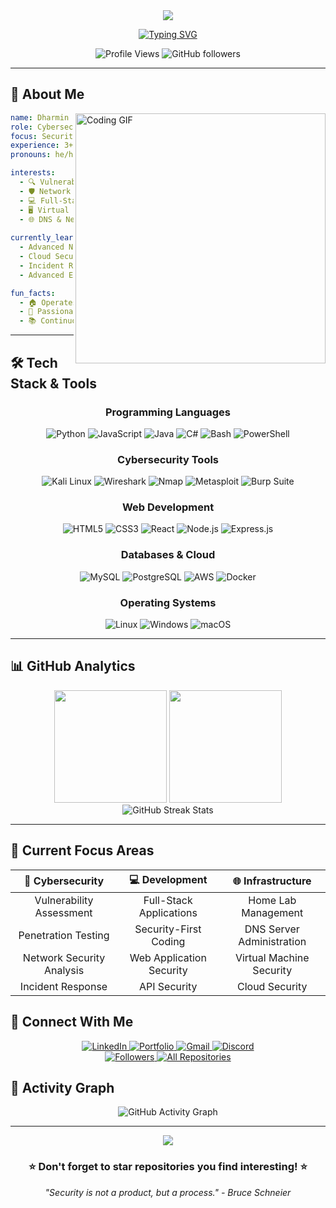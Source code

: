 <div align="center">
  <img src="https://capsule-render.vercel.app/api?type=waving&color=gradient&customColorList=12&height=300&section=header&text=Dharmin%20Patel&fontSize=90&fontAlignY=38&animation=fadeIn&desc=Cybersecurity%20%7C%20Software%20Developer%20%7C%20Security%20Analyst&descAlignY=51&descAlign=62" />
</div>

<div align="center">
  
  [![Typing SVG](https://readme-typing-svg.demolab.com?font=Fira+Code&size=22&pause=1000&color=00F5FF&center=true&vCenter=true&random=false&width=600&height=60&lines=🔐+Cybersecurity+%26+Software+Development+Student;💻+4%2B+Years+of+Coding+Experience;🛡️+Cybersecurity+Analyst+%26+Researcher;🌐+Network+Security+Enthusiast)](https://git.io/typing-svg)
</div>



<div align="center">
  <img src="https://komarev.com/ghpvc/?username=patel5d2&label=Profile%20views&color=0e75b6&style=flat" alt="Profile Views" />
  <img src="https://img.shields.io/github/followers/patel5d2?label=Followers&style=social" alt="GitHub followers" />
</div>

---

## 🚀 About Me

<img align="right" alt="Coding GIF" width="400" src="https://media.giphy.com/media/qgQUggAC3Pfv687qPC/giphy.gif">

```yaml
name: Dharmin Patel
role: Cybersecurity & Software Development Student
focus: Security Analysis & Vulnerability Research
experience: 3+ Years in Development
pronouns: he/him

interests:
  - 🔍 Vulnerability Assessment & Penetration Testing
  - 🛡️ Network Security & Infrastructure
  - 💻 Full-Stack Development
  - 🖥️ Virtual Machine & Container Security
  - 🌐 DNS & Network Administration
  
currently_learning:
  - Advanced Network Security
  - Cloud Security Architecture
  - Incident Response & Forensics
  - Advanced Exploitation Techniques

fun_facts:
  - 🏠 Operates personal DNS server at home
  - 🔬 Passionate about security research
  - 📚 Continuous learner in cybersecurity
```

---

## 🛠️ Tech Stack & Tools

<div align="center">

### Programming Languages
![Python](https://img.shields.io/badge/Python-3776AB?style=for-the-badge&logo=python&logoColor=white)
![JavaScript](https://img.shields.io/badge/JavaScript-F7DF1E?style=for-the-badge&logo=javascript&logoColor=black)
![Java](https://img.shields.io/badge/Java-ED8B00?style=for-the-badge&logo=java&logoColor=white)
![C#](https://img.shields.io/badge/C#-00599C?style=for-the-badge&logo=cplusplus&logoColor=white)
![Bash](https://img.shields.io/badge/Bash-4EAA25?style=for-the-badge&logo=gnubash&logoColor=white)
![PowerShell](https://img.shields.io/badge/PowerShell-5391FE?style=for-the-badge&logo=powershell&logoColor=white)

### Cybersecurity Tools
![Kali Linux](https://img.shields.io/badge/Kali_Linux-557C94?style=for-the-badge&logo=kalilinux&logoColor=white)
![Wireshark](https://img.shields.io/badge/Wireshark-1679A7?style=for-the-badge&logo=wireshark&logoColor=white)
![Nmap](https://img.shields.io/badge/Nmap-0E83CD?style=for-the-badge&logo=nmap&logoColor=white)
![Metasploit](https://img.shields.io/badge/Metasploit-2596CD?style=for-the-badge&logo=metasploit&logoColor=white)
![Burp Suite](https://img.shields.io/badge/Burp_Suite-FF6633?style=for-the-badge&logo=burpsuite&logoColor=white)

### Web Development
![HTML5](https://img.shields.io/badge/HTML5-E34F26?style=for-the-badge&logo=html5&logoColor=white)
![CSS3](https://img.shields.io/badge/CSS3-1572B6?style=for-the-badge&logo=css3&logoColor=white)
![React](https://img.shields.io/badge/React-20232A?style=for-the-badge&logo=react&logoColor=61DAFB)
![Node.js](https://img.shields.io/badge/Node.js-43853D?style=for-the-badge&logo=node.js&logoColor=white)
![Express.js](https://img.shields.io/badge/Express.js-404D59?style=for-the-badge&logo=express&logoColor=white)

### Databases & Cloud
![MySQL](https://img.shields.io/badge/MySQL-00000F?style=for-the-badge&logo=mysql&logoColor=white)
![PostgreSQL](https://img.shields.io/badge/PostgreSQL-316192?style=for-the-badge&logo=postgresql&logoColor=white)
![AWS](https://img.shields.io/badge/AWS-232F3E?style=for-the-badge&logo=amazonaws&logoColor=white)
![Docker](https://img.shields.io/badge/Docker-2496ED?style=for-the-badge&logo=docker&logoColor=white)

### Operating Systems
![Linux](https://img.shields.io/badge/Linux-FCC624?style=for-the-badge&logo=linux&logoColor=black)
![Windows](https://img.shields.io/badge/Windows-0078D6?style=for-the-badge&logo=windows&logoColor=white)
![macOS](https://img.shields.io/badge/macOS-000000?style=for-the-badge&logo=apple&logoColor=white)

</div>

---

## 📊 GitHub Analytics

<div align="center">
  <img height="180em" src="https://github-readme-stats.vercel.app/api?username=patel5d2&show_icons=true&theme=tokyonight&include_all_commits=true&count_private=true&hide_border=true&bg_color=0D1117&title_color=F85D7F&icon_color=F8D866&text_color=FFFFFF"/>
  <img height="180em" src="https://github-readme-stats.vercel.app/api/top-langs/?username=patel5d2&layout=compact&theme=tokyonight&hide_border=true&bg_color=0D1117&title_color=F85D7F&text_color=FFFFFF&langs_count=8&hide=Jupyter%20Notebook,Roff"/>
</div>

<div align="center">
  <img src="https://github-readme-streak-stats.herokuapp.com/?user=patel5d2&theme=tokyonight&hide_border=true&background=0D1117&stroke=0000&ring=F85D7F&fire=F8D866&currStreakLabel=FFFFFF" alt="GitHub Streak Stats"/>
</div>

---

## 🎯 Current Focus Areas

<div align="center">

| 🔐 **Cybersecurity** | 💻 **Development** | 🌐 **Infrastructure** |
|:---:|:---:|:---:|
| Vulnerability Assessment | Full-Stack Applications | Home Lab Management |
| Penetration Testing | Security-First Coding | DNS Server Administration |
| Network Security Analysis | Web Application Security | Virtual Machine Security |
| Incident Response | API Security | Cloud Security |

</div>

## 🤝 Connect With Me

<div align="center">
  <a href="https://www.linkedin.com/in/dharmin-patel-a2804621b/">
    <img src="https://img.shields.io/badge/LinkedIn-0077B5?style=for-the-badge&logo=linkedin&logoColor=white" alt="LinkedIn"/>
  </a>
  <a href="https://dharmin.vercel.app">
    <img src="https://img.shields.io/badge/Portfolio-FF5722?style=for-the-badge&logo=todoist&logoColor=white" alt="Portfolio"/>
  </a>
  <a href="mailto:dharminp976@gmail.com">
    <img src="https://img.shields.io/badge/Gmail-D14836?style=for-the-badge&logo=gmail&logoColor=white" alt="Gmail"/>
  </a>
  <a href="https://discord.com/users/940038834475925544">
    <img src="https://img.shields.io/badge/Discord-7289DA?style=for-the-badge&logo=discord&logoColor=white" alt="Discord"/>
  </a>
</div>

<div align="center">
  <a href="https://github.com/patel5d2?tab=followers">
    <img src="https://custom-icon-badges.demolab.com/github/followers/patel5d2?color=236ad3&labelColor=1155ba&style=for-the-badge&logo=person-add&label=Follow&logoColor=white" alt="Followers"/>
  </a>
  <a href="https://github.com/patel5d2?tab=repositories">
    <img src="https://custom-icon-badges.demolab.com/badge/-All%20Repositories-2962FF?style=for-the-badge&logoColor=white&logo=repo" alt="All Repositories"/>
  </a>
</div>


## 🎨 Activity Graph

<div align="center">
  <img src="https://github-readme-activity-graph.vercel.app/graph?username=patel5d2&bg_color=0D1117&color=F85D7F&line=F8D866&point=FFFFFF&area=true&hide_border=true" alt="GitHub Activity Graph"/>
</div>

---

<div align="center">
  <img src="https://capsule-render.vercel.app/api?type=waving&color=gradient&customColorList=12&height=120&section=footer" />
</div>

<div align="center">
  <h3>⭐ Don't forget to star repositories you find interesting! ⭐</h3>
  <p><em>"Security is not a product, but a process." - Bruce Schneier</em></p>
</div>

<!---
🔒 This README showcases my journey in cybersecurity and software development.
Feel free to reach out for collaborations, security discussions, or just to connect!
--->


